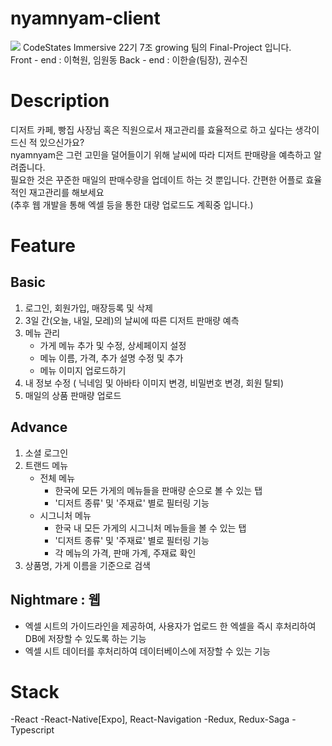 # nyamnyam-client

![](https://user-images.githubusercontent.com/22445243/97938666-4d71d280-1dc5-11eb-8c14-b37efe3ae89c.png)
CodeStates Immersive 22기 7조 growing 팀의 Final-Project 입니다.  
Front - end : 이혁원, 임원동 Back - end : 이한슬(팀장), 권수진      

# Description

디저트 카페, 빵집 사장님 혹은 직원으로서 재고관리를 효율적으로 하고 싶다는 생각이 드신 적 있으신가요?  
nyamnyam은 그런 고민을 덜어들이기 위해 날씨에 따라 디저트 판매량을 예측하고 알려줍니다.  
필요한 것은 꾸준한 매일의 판매수량을 업데이트 하는 것 뿐입니다. 간편한 어플로 효율적인 재고관리를 해보세요  
(추후 웹 개발을 통해 엑셀 등을 통한 대량 업로드도 계획중 입니다.)

# Feature

## Basic

1. 로그인, 회원가입, 매장등록 및 삭제
2. 3일 간(오늘, 내일, 모레)의 날씨에 따른 디저트 판매량 예측
3. 메뉴 관리
   - 가게 메뉴 추가 및 수정, 상세페이지 설정
   - 메뉴 이름, 가격, 추가 설명 수정 및 추가
   - 메뉴 이미지 업로드하기
4. 내 정보 수정 ( 닉네임 및 아바타 이미지 변경, 비밀번호 변경, 회원 탈퇴)
5. 매일의 상품 판매량 업로드

## Advance

1. 소셜 로그인
2. 트랜드 메뉴
   - 전체 메뉴
     - 한국에 모든 가게의 메뉴들을 판매량 순으로 볼 수 있는 탭
     - '디저트 종류' 및 '주재료' 별로 필터링 기능
   - 시그니처 메뉴
     - 한국 내 모든 가게의 시그니처 메뉴들을 볼 수 있는 탭
     - '디저트 종류' 및 '주재료' 별로 필터링 기능
     - 각 메뉴의 가격, 판매 가계, 주재료 확인
3. 상품명, 가게 이름을 기준으로 검색

## Nightmare : 웹

- 엑셀 시트의 가이드라인을 제공하여, 사용자가 업로드 한 엑셀을 즉시 후처리하여 DB에 저장할 수 있도록 하는 기능
- 엑셀 시트 데이터를 후처리하여 데이터베이스에 저장할 수 있는 기능

# Stack

-React
-React-Native[Expo], React-Navigation
-Redux, Redux-Saga
-Typescript
